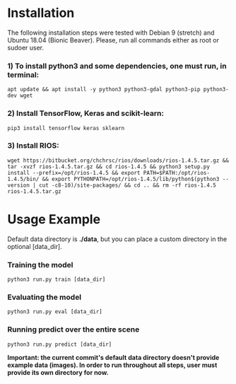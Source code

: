 # Installation
 
The following installation steps were tested with Debian 9 (stretch) and Ubuntu 18.04 (Bionic Beaver). Please, run all commands either as root or sudoer user.

### 1) To install python3 and some dependencies, one must run, in terminal:

`apt update && apt install -y python3 python3-gdal python3-pip python3-dev wget`
 
### 2) Install TensorFlow, Keras and scikit-learn:
`pip3 install tensorflow keras sklearn`

### 3) Install RIOS:
`wget https://bitbucket.org/chchrsc/rios/downloads/rios-1.4.5.tar.gz && tar -xvzf rios-1.4.5.tar.gz && cd rios-1.4.5 && python3 setup.py install --prefix=/opt/rios-1.4.5 && export PATH=$PATH:/opt/rios-1.4.5/bin/ && export PYTHONPATH=/opt/rios-1.4.5/lib/python$(python3 --version | cut -c8-10)/site-packages/ && cd .. && rm -rf rios-1.4.5 rios-1.4.5.tar.gz
`
# Usage Example

Default data directory is **./data**, but you can place a custom directory in the optional [data_dir].

### Training the model

`python3 run.py train [data_dir]`

### Evaluating the model

`python3 run.py eval [data_dir]`

### Running predict over the entire scene

`python3 run.py predict [data_dir]`

****Important: the current commit's default data directory doesn't provide example data (images). In order to run throughout all steps, user must provide its own directory for now.****
